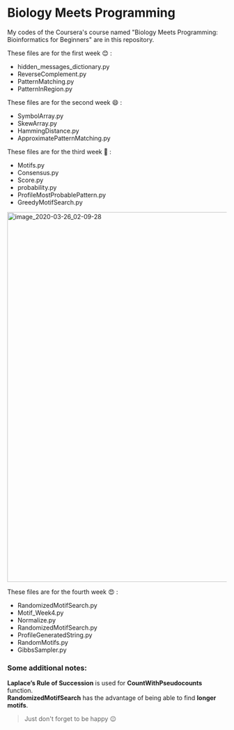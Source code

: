 # Biology Meets Programming 

My codes of the Coursera's course named "Biology Meets Programming: Bioinformatics for Beginners"  are in this repository. 

These files are for the first week :blush: :

- hidden_messages_dictionary.py
- ReverseComplement.py 
- PatternMatching.py
- PatternInRegion.py

These files are for the second week :smile: :

- SymbolArray.py
- SkewArray.py
- HammingDistance.py
- ApproximatePatternMatching.py

These files are for the third week :grimacing: :

- Motifs.py  
- Consensus.py     
- Score.py      
- probability.py    
- ProfileMostProbablePattern.py    
- GreedyMotifSearch.py

<img width="848" alt="image_2020-03-26_02-09-28" src="https://user-images.githubusercontent.com/41547574/77675701-e2e4f280-6faa-11ea-8df1-e2f43e6afb22.png">

These files are for the fourth week :heart_eyes: :

- RandomizedMotifSearch.py
- Motif_Week4.py
- Normalize.py
- RandomizedMotifSearch.py
- ProfileGeneratedString.py
- RandomMotifs.py
- GibbsSampler.py

### Some additional notes:

**Laplace’s Rule of Succession** is used for  **CountWithPseudocounts** function.   
**RandomizedMotifSearch** has the advantage of being able to find **longer motifs**.

> Just don't forget to be happy :wink:
